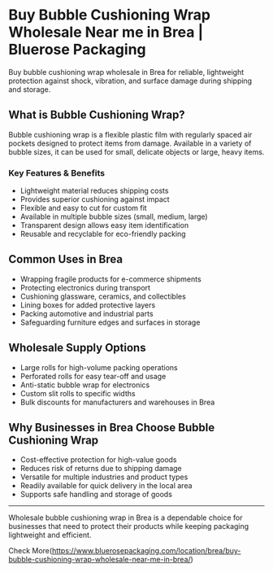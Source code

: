 # Buy Bubble Cushioning Wrap Wholesale Near me in  Brea | Bluerose Packaging

Buy bubble cushioning wrap wholesale in Brea for reliable, lightweight protection against shock, vibration, and surface damage during shipping and storage.

## What is Bubble Cushioning Wrap?

Bubble cushioning wrap is a flexible plastic film with regularly spaced air pockets designed to protect items from damage. Available in a variety of bubble sizes, it can be used for small, delicate objects or large, heavy items.

### Key Features & Benefits

- Lightweight material reduces shipping costs  
- Provides superior cushioning against impact  
- Flexible and easy to cut for custom fit  
- Available in multiple bubble sizes (small, medium, large)  
- Transparent design allows easy item identification  
- Reusable and recyclable for eco-friendly packing  

## Common Uses in Brea

- Wrapping fragile products for e-commerce shipments  
- Protecting electronics during transport  
- Cushioning glassware, ceramics, and collectibles  
- Lining boxes for added protective layers  
- Packing automotive and industrial parts  
- Safeguarding furniture edges and surfaces in storage  

## Wholesale Supply Options

- Large rolls for high-volume packing operations  
- Perforated rolls for easy tear-off and usage  
- Anti-static bubble wrap for electronics  
- Custom slit rolls to specific widths  
- Bulk discounts for manufacturers and warehouses in Brea  

## Why Businesses in Brea Choose Bubble Cushioning Wrap

- Cost-effective protection for high-value goods  
- Reduces risk of returns due to shipping damage  
- Versatile for multiple industries and product types  
- Readily available for quick delivery in the local area  
- Supports safe handling and storage of goods  

---

Wholesale bubble cushioning wrap in Brea is a dependable choice for businesses that need to protect their products while keeping packaging lightweight and efficient.

Check More(https://www.bluerosepackaging.com/location/brea/buy-bubble-cushioning-wrap-wholesale-near-me-in-brea/)
